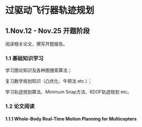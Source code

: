 # 过驱动飞行器轨迹规划

## 1.Nov.12 - Nov.25 开题阶段

阅读相关论文，撰写开题报告。

### 1.1 基础知识学习

学习图论知识及各种图搜索算法；

复习数学规划知识（凸优化、牛顿法 etc.）；

学习轨迹规划算法、Minimum Snap方法、6DOF轨迹规划 etc。

### 1.2 论文阅读

#### 1.1.1 Whole-Body Real-Time Motion Planning for Multicopters

